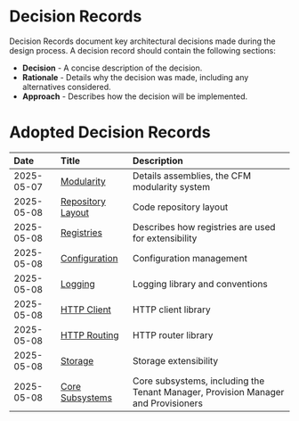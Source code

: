 # Decision Records

Decision Records document key architectural decisions made during the design process. A decision record should contain
the following sections:

* **Decision** - A concise description of the decision.
* **Rationale** - Details why the decision was made, including any alternatives considered.
* **Approach** - Describes how the decision will be implemented.

# Adopted Decision Records

| Date       | Title                                                  | Description                                                                       |
|:-----------|:-------------------------------------------------------|:----------------------------------------------------------------------------------|
| 2025-05-07 | [Modularity](2025-05-07-modularity/README.md)          | Details assemblies, the CFM modularity system                                     |
| 2025-05-08 | [Repository Layout](2025-05-08-01-repo-layout)         | Code repository layout                                                            |
| 2025-05-08 | [Registries](2025-05-08-02-registries/README.md)       | Describes how registries are used for extensibility                               |
| 2025-05-08 | [Configuration](2025-05-08-02-configuration/README.md) | Configuration management                                                          |
| 2025-05-08 | [Logging](2025-05-08-04-logging/README.md)             | Logging library and conventions                                                   |
| 2025-05-08 | [HTTP Client](2025-05-08-06-http-client/README.md)     | HTTP client library                                                               |
| 2025-05-08 | [HTTP Routing](2025-05-08-07-routing/README.md)        | HTTP router library                                                               |
| 2025-05-08 | [Storage](2025-05-08-08-storage)                       | Storage extensibility                                                             |
| 2025-05-08 | [Core Subsystems](2025-05-09-core-subsystems)          | Core subsystems, including the Tenant Manager, Provision Manager and Provisioners |

